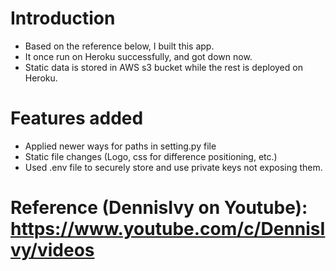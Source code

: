 # Introduction

- Based on the reference below, I built this app.
- It once run on Heroku successfully, and got down now.
- Static data is stored in AWS s3 bucket while the rest is deployed on Heroku.

# Features added
- Applied newer ways for paths in setting.py file
- Static file changes (Logo, css for difference positioning, etc.) 
- Used .env file to securely store and use private keys not exposing them.

# Reference (DennisIvy on Youtube): https://www.youtube.com/c/DennisIvy/videos

